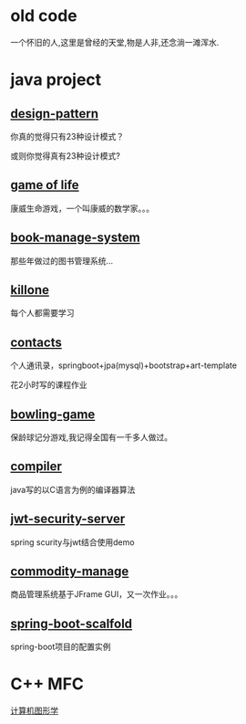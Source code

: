 # old code
一个怀旧的人,这里是曾经的天堂,物是人非,还念淌一滩浑水.

# java project

## [design-pattern](./design-pattern)

你真的觉得只有23种设计模式？

或则你觉得真有23种设计模式?

## [game of life](./game-of-life)
康威生命游戏，一个叫康威的数学家。。。

## [book-manage-system](./book-manage-system)

那些年做过的图书管理系统...
## [killone](./master/killone)
每个人都需要学习

## [contacts](./Contacts)
个人通讯录，springboot+jpa(mysql)+bootstrap+art-template

花2小时写的课程作业

## [bowling-game](./bowling-game)
保龄球记分游戏,我记得全国有一千多人做过。

## [compiler](./compiler)
java写的以C语言为例的编译器算法

## [jwt-security-server](./jwt-security-server)
spring scurity与jwt结合使用demo

## [commodity-manage](./commodity-manage)
商品管理系统基于JFrame GUI，又一次作业。。。

## [spring-boot-scalfold](./spring-boot-scalfold)
spring-boot项目的配置实例

# C++ MFC

[计算机图形学](./ComputerGraphics)

